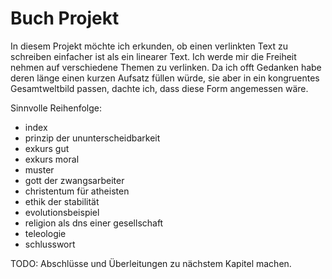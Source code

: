 Buch Projekt
=============

In diesem Projekt möchte ich erkunden, ob einen verlinkten Text zu schreiben einfacher ist als ein linearer Text. Ich werde mir die Freiheit nehmen auf verschiedene Themen zu verlinken. Da ich offt Gedanken habe deren länge einen kurzen Aufsatz füllen würde, sie aber in ein kongruentes Gesamtweltbild passen, dachte ich, dass diese Form angemessen wäre.

Sinnvolle Reihenfolge:
- index
- prinzip der ununterscheidbarkeit
- exkurs gut
- exkurs moral
- muster
- gott der zwangsarbeiter
- christentum für atheisten
- ethik der stabilität
- evolutionsbeispiel
- religion als dns einer gesellschaft
- teleologie
- schlusswort

TODO: Abschlüsse und Überleitungen zu nächstem Kapitel machen.
